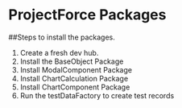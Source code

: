 # ProjectForce Packages

##Steps to install the packages. 
1. Create a fresh dev hub.
2. Install the BaseObject Package
3. Install ModalComponent Package
4. Install ChartCalculation Package
5. Install ChartComponent Package
6. Run the testDataFactory to create test records
